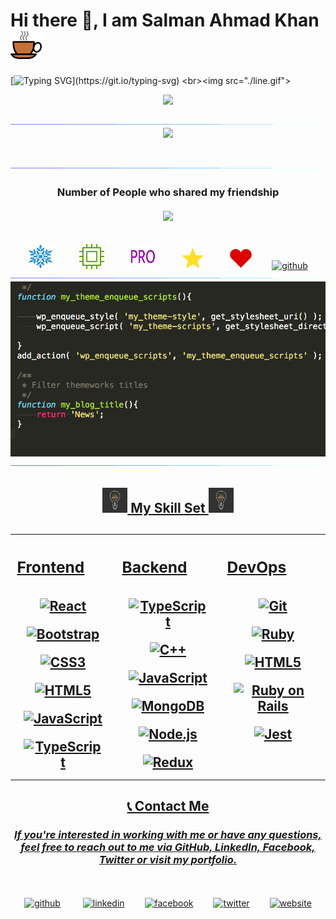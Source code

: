 # Hi there 👋, I am Salman Ahmad Khan <img src='https://github.com/fpsapc/fpsapc/blob/main/cup.gif' width='50'/><br>
[![Typing SVG](https://readme-typing-svg.demolab.com/?lines=A+Full-Stack+developer+with+02+months+of;experience.+I+have+expertise+in+JavaScript;React,+and+Node.js+My+projects;including+My+portfolio,+Apple+Chemicals;To+Do+List,+and+Awesome+Books.;)](https://git.io/typing-svg)
<br><img src="./line.gif">
<div align="center"> 
<img src=https://github-readme-stats.vercel.app/api?username=fpsapc&show_icons=true&count_private=true" width='700' /><br><br>
<img src="./line.gif">
<img src="https://streak-stats.demolab.com/?user=fpsapc" width='700'/> 
</div><br><br>
<img src="./line.gif">

<h3 align="center"> 
  Number of People who shared my friendship <br><br>
  <img src="https://profile-counter.glitch.me/fpsapc/count.svg" />
</h3><br>

<div align="center">
<a href='https://archiveprogram.github.com/'><img src='https://raw.githubusercontent.com/acervenky/animated-github-badges/master/assets/acbadge.gif' width='40' height='40'></a>&emsp;&emsp; <a href='https://docs.github.com/en/developers'><img src='https://raw.githubusercontent.com/acervenky/animated-github-badges/master/assets/devbadge.gif' width='40' height='40'></a>&emsp;&emsp; <a href='https://github.com/pricing'><img src='https://raw.githubusercontent.com/acervenky/animated-github-badges/master/assets/pro.gif' width='40' height='40'></a>&emsp;&emsp; <a href='https://stars.github.com/'><img src='https://raw.githubusercontent.com/acervenky/animated-github-badges/master/assets/starbadge.gif' width='35' height='35'></a>&emsp;&emsp; <a href='https://docs.github.com/en/github/supporting-the-open-source-community-with-github-sponsors'><img src='https://raw.githubusercontent.com/acervenky/animated-github-badges/master/assets/sponsorbadge.gif' width='35' height='35'></a>&emsp;&emsp;
<a href='https://github.com/fpsapc/'><img src='https://cdn.jsdelivr.net/npm/simple-icons@3.0.1/icons/github.svg' alt='github' height='40'>
</div> <img src="./line.gif">

<div align="center">
  <img src='https://github.com/fpsapc/fpsapc/blob/main/coding.gif' />  
</div> <img src="./line.gif">

<h2 align="center"><img src="./bulb.gif" width='40'>  My Skill Set  <img src="./bulb.gif" width='40'><h2>  
<table><tr><td valign="top" width="33%">

### Frontend  
<div align="center">  
<a href="https://reactjs.org/" target="_blank"><img style="margin: 10px" src="https://profilinator.rishav.dev/skills-assets/react-original-wordmark.svg" alt="React" height="50" /></a>  
<a href="https://getbootstrap.com/docs/3.4/javascript/" target="_blank"><img style="margin: 10px" src="https://profilinator.rishav.dev/skills-assets/bootstrap-plain.svg" alt="Bootstrap" height="50" /></a>  
<a href="https://www.w3schools.com/css/" target="_blank"><img style="margin: 10px" src="https://profilinator.rishav.dev/skills-assets/css3-original-wordmark.svg" alt="CSS3" height="50" /></a>  
<a href="https://en.wikipedia.org/wiki/HTML5" target="_blank"><img style="margin: 10px" src="https://profilinator.rishav.dev/skills-assets/html5-original-wordmark.svg" alt="HTML5" height="50" /></a>  
<a href="https://www.javascript.com/" target="_blank"><img style="margin: 10px" src="https://profilinator.rishav.dev/skills-assets/javascript-original.svg" alt="JavaScript" height="50" /></a>  
<a href="https://www.typescriptlang.org/" target="_blank"><img style="margin: 10px" src="https://profilinator.rishav.dev/skills-assets/typescript-original.svg" alt="TypeScript" height="50" /></a>  
</div>

</td><td valign="top" width="33%">



### Backend  
<div align="center">  
<a href="https://www.typescriptlang.org/" target="_blank"><img style="margin: 10px" src="https://profilinator.rishav.dev/skills-assets/typescript-original.svg" alt="TypeScript" height="50" /></a>  
<a href="https://www.cplusplus.com/" target="_blank"><img style="margin: 10px" src="https://profilinator.rishav.dev/skills-assets/cplusplus-original.svg" alt="C++" height="50" /></a>  
<a href="https://www.javascript.com/" target="_blank"><img style="margin: 10px" src="https://profilinator.rishav.dev/skills-assets/javascript-original.svg" alt="JavaScript" height="50" /></a>  
<a href="https://www.mongodb.com/" target="_blank"><img style="margin: 10px" src="https://profilinator.rishav.dev/skills-assets/mongodb-original-wordmark.svg" alt="MongoDB" height="50" /></a>  
<a href="https://nodejs.org/" target="_blank"><img style="margin: 10px" src="https://profilinator.rishav.dev/skills-assets/nodejs-original-wordmark.svg" alt="Node.js" height="50" /></a>  
<a href="https://redux.js.org/" target="_blank"><img style="margin: 10px" src="https://profilinator.rishav.dev/skills-assets/redux-original.svg" alt="Redux" height="50" /></a>  
</div>

</td><td valign="top" width="33%">


### DevOps  
<div align="center">  
<a href="https://github.com/" target="_blank"><img style="margin: 10px" src="https://profilinator.rishav.dev/skills-assets/git-scm-icon.svg" alt="Git" height="50" /></a>  
<a href="https://www.ruby-lang.org/en/" target="_blank"><img style="margin: 10px" src="https://profilinator.rishav.dev/skills-assets/ruby-original-wordmark.svg" alt="Ruby" height="50" /></a>  
<a href="https://en.wikipedia.org/wiki/HTML5" target="_blank"><img style="margin: 10px" src="https://profilinator.rishav.dev/skills-assets/html5-original-wordmark.svg" alt="HTML5" height="50" /></a>  
<a href="https://rubyonrails.org/" target="_blank"><img style="margin: 10px" src="https://profilinator.rishav.dev/skills-assets/rails-original-wordmark.svg" alt="Ruby on Rails" height="50" /></a>  
<a href="https://www.jestjs.io/" target="_blank"><img style="margin: 10px" src="https://profilinator.rishav.dev/skills-assets/jest.svg" alt="Jest" height="50" /></a>  
</div>
</td></tr></table>
<h2 align="center">📞 Contact Me</h2>
<h3 align="center"><i>If you're interested in working with me or have any questions, feel free to reach out to me via GitHub, LinkedIn, Facebook, Twitter or visit my portfolio.</i></h3><br><br>
<div align="center">
<a href='https://github.com/fpsapc'><img src='https://cdn.jsdelivr.net/npm/simple-icons@3.0.1/icons/github.svg' alt='github' height='40'></a> &emsp;&emsp;
<a href='https://www.linkedin.com/in/salman-ahmad1987/'><img src='https://cdn.jsdelivr.net/npm/simple-icons@3.0.1/icons/linkedin.svg' alt='linkedin' height='40'></a>&emsp;&emsp;
<a href='https://www.facebook.com/salmansami_a@yahoo.com'><img src='https://cdn.jsdelivr.net/npm/simple-icons@3.0.1/icons/facebook.svg' alt='facebook' height='40'></a>&emsp;&emsp;
<a href='https://twitter.com/salmanahmadkhan1987'><img src='https://cdn.jsdelivr.net/npm/simple-icons@3.0.1/icons/twitter.svg' alt='twitter' height='40'></a>&emsp;&emsp;
<a href='https://fpsapc.github.io/MicroverseStudentProject1'><img src='https://cdn.jsdelivr.net/npm/simple-icons@3.0.1/icons/skillshare.svg' alt='website' height='40'></a>
</div>
